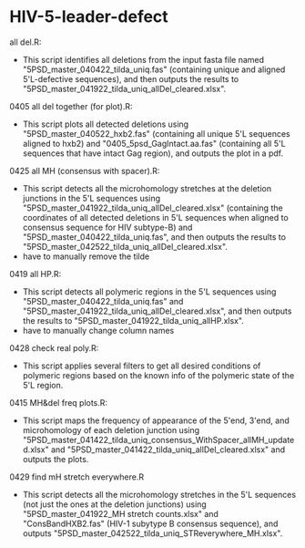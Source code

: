 # HIV-5-leader-defect

all del.R:
- This script identifies all deletions from the input fasta file named "5PSD_master_040422_tilda_uniq.fas" (containing unique and aligned 5'L-defective sequences), and then outputs the results to "5PSD_master_041922_tilda_uniq_allDel_cleared.xlsx".

0405 all del together (for plot).R:
- This script plots all detected deletions using "5PSD_master_040522_hxb2.fas" (containing all unique 5'L sequences aligned to hxb2) and "0405_5psd_GagIntact.aa.fas" (containing all 5'L sequences that have intact Gag region), and outputs the plot in a pdf.

0425 all MH (consensus with spacer).R:
- This script detects all the microhomology stretches at the deletion junctions in the 5'L sequences using "5PSD_master_041922_tilda_uniq_allDel_cleared.xlsx" (containing the coordinates of all detected deletions in 5'L sequences when aligned to consensus sequence for HIV subtype-B) and "5PSD_master_040422_tilda_uniq.fas", and then outputs the results to "5PSD_master_042522_tilda_uniq_allDel_cleared.xlsx".
- have to manually remove the tilde

0419 all HP.R:
- This script detects all polymeric regions in the 5'L sequences using "5PSD_master_040422_tilda_uniq.fas" and "5PSD_master_041922_tilda_uniq_allDel_cleared.xlsx", and then outputs the results to "5PSD_master_041922_tilda_uniq_allHP.xlsx".
- have to manually change column names

0428 check real poly.R:
- This script applies several filters to get all desired conditions of polymeric regions based on the known info of the polymeric state of the 5'L region.

0415 MH&del freq plots.R:
- This script maps the frequency of appearance of the 5'end, 3'end, and microhomology of each deletion junction using "5PSD_master_041422_tilda_uniq_consensus_WithSpacer_allMH_updated.xlsx" and "5PSD_master_041422_tilda_uniq_allDel_cleared.xlsx" and outputs the plots.

0429 find mH stretch everywhere.R
- This script detects all the microhomology stretches in the 5'L sequences (not just the ones at the deletion junctions) using "5PSD_master_041922_MH stretch counts.xlsx" and "ConsBandHXB2.fas" (HIV-1 subytype B consensus sequence), and outputs "5PSD_master_042522_tilda_uniq_STReverywhere_MH.xlsx".
